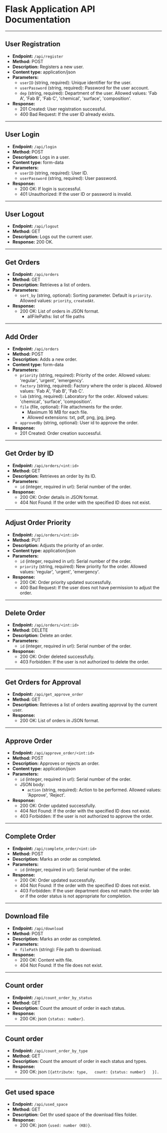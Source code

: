 # Flask Application API Documentation

---

## User Registration

- **Endpoint:** `/api/register`
- **Method:** POST
- **Description:** Registers a new user.
- **Content type:** application/json
- **Parameters:**
  - `userID` (string, required): Unique identifier for the user.
  - `userPassword` (string, required): Password for the user account.
  - `dep` (string, required): Department of the user. Allowed values: 'Fab A', 'Fab B', 'Fab C', 'chemical', 'surface', 'composition'.
- **Response:**
  - 201 Created: User registration successful.
  - 400 Bad Request: If the user ID already exists.

---

## User Login

- **Endpoint:** `/api/login`
- **Method:** POST
- **Description:** Logs in a user.
- **Content type:** form-data
- **Parameters:**
  - `userID` (string, required): User ID.
  - `userPassword` (string, required): User password.
- **Response:**
  - 200 OK: If login is successful.
  - 401 Unauthorized: If the user ID or password is invalid.

---

## User Logout

- **Endpoint:** `/api/logout`
- **Method:** GET
- **Description:** Logs out the current user.
- **Response:** 200 OK.

---

## Get Orders

- **Endpoint:** `/api/orders`
- **Method:** GET
- **Description:** Retrieves a list of orders.
- **Parameters:**
  - `sort_by` (string, optional): Sorting parameter. Default is `priority`. Allowed values: `priority`, `createdAt`.
- **Response:**
  - 200 OK: List of orders in JSON format.
    - allFilePaths: list of file paths
  
---

## Add Order

- **Endpoint:** `/api/orders`
- **Method:** POST
- **Description:** Adds a new order.
- **Content type:** form-data
- **Parameters:**
  - `priority` (string, required): Priority of the order. Allowed values: 'regular', 'urgent', 'emergency'.
  - `factory` (string, required): Factory where the order is placed. Allowed values: 'Fab A', 'Fab B', 'Fab C'.
  - `lab` (string, required): Laboratory for the order. Allowed values: 'chemical', 'surface', 'composition'.
  - `file` (file, optional): File attachments for the order.
    - Maximum 16 MB for each file.
    - Allowed extensions: txt, pdf, png, jpg, jpeg.
  - `approvedBy` (string, optional): User id to approve the order.
- **Response:**
  - 201 Created: Order creation successful.
  
---

## Get Order by ID

- **Endpoint:** `/api/orders/<int:id>`
- **Method:** GET
- **Description:** Retrieves an order by its ID.
- **Parameters:**
  - `id` (integer, required in url): Serial number of the order.
- **Response:**
  - 200 OK: Order details in JSON format.
  - 404 Not Found: If the order with the specified ID does not exist.

---

## Adjust Order Priority

- **Endpoint:** `/api/orders/<int:id>`
- **Method:** PUT
- **Description:** Adjusts the priority of an order.
- **Content type:** application/json
- **Parameters:**
  - `id` (integer, required in url): Serial number of the order.
  - `priority` (string, required): New priority for the order. Allowed values: 'regular', 'urgent', 'emergency'.
- **Response:**
  - 200 OK: Order priority updated successfully.
  - 400 Bad Request: If the user does not have permission to adjust the order.

---

## Delete Order

- **Endpoint:** `/api/orders/<int:id>`
- **Method:** DELETE
- **Description:** Delete an order.
- **Parameters:**
  - `id` (integer, required in url): Serial number of the order.
- **Response:**
  - 200 OK: Order deleted successfully.
  - 403 Forbidden: If the user is not authorized to delete the order.
---

## Get Orders for Approval

- **Endpoint:** `/api/get_approve_order`
- **Method:** GET
- **Description:** Retrieves a list of orders awaiting approval by the current user.
- **Response:**
  - 200 OK: List of orders in JSON format.

---

## Approve Order

- **Endpoint:** `/api/approve_order/<int:id>`
- **Method:** POST
- **Description:** Approves or rejects an order.
- **Content type:** application/json
- **Parameters:**
  - `id` (integer, required in url): Serial number of the order.
  - JSON body:
    - `action` (string, required): Action to be performed. Allowed values: 'Approve', 'Reject'.
- **Response:**
  - 200 OK: Order updated successfully.
  - 404 Not Found: If the order with the specified ID does not exist.
  - 403 Forbidden: If the user is not authorized to approve the order.

---

## Complete Order

- **Endpoint:** `/api/complete_order/<int:id>`
- **Method:** POST
- **Description:** Marks an order as completed.
- **Parameters:**
  - `id` (integer, required in url): Serial number of the order.
- **Response:**
  - 200 OK: Order updated successfully.
  - 404 Not Found: If the order with the specified ID does not exist.
  - 403 Forbidden: If the user department does not match the order lab or if the order status is not appropriate for completion.

---

## Download file

- **Endpoint:** `/api/download`
- **Method:** POST
- **Description:** Marks an order as completed.
- **Parameters:**
  - `filePath` (string): File path to download.
- **Response:**
  - 200 OK: Content with file.
  - 404 Not Found: If the file does not exist.

---

## Count order

- **Endpoint:** `/api/count_order_by_status`
- **Method:** GET
- **Description:** Count the amount of order in each status.
- **Response:**
  - 200 OK: json `{status: number}`.

---

## Count order

- **Endpoint:** `/api/count_order_by_type`
- **Method:** GET
- **Description:** Count the amount of order in each status and types.
- **Response:**
  - 200 OK: json `[{attribute: type,  
                    count: {status: number}  
                  }].`

---

## Get used space

- **Endpoint:** `/api/used_space`
- **Method:** GET
- **Description:** Get thr used space of the download files folder.
- **Response:**
  - 200 OK: json `{used: number (KB)}`.